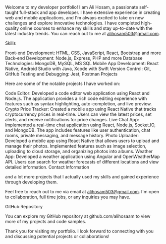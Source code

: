 Welcome to my developer portfolio! I am Ali Hosam, a passionate self-taught full-stack and app developer. I have extensive experience in creating web and mobile applications, and I'm always excited to take on new challenges and explore innovative technologies. I have completed high-quality online courses to enhance my skills and stay up-to-date with the latest industry trends. You can reach out to me at alihosam503@gmail.com.

Skills

Front-end Development: HTML, CSS, JavaScript, React, Bootstrap and more
Back-end Development: Node.js, Express, PHP and more
Database Technologies: MongoDB, MySQL, MS SQL
Mobile App Development: React Native, Android Studio with Java, Xcode with Swift
Version Control: Git, GitHub
Testing and Debugging: Jest, Postman
Projects

Here are some of the notable projects I have worked on:

Code Editor: Developed a code editor web application using React and Node.js. The application provides a rich code editing experience with features such as syntax highlighting, auto-completion, and live preview.
Crypto Price Tracker: Created a mobile app using React Native that tracks cryptocurrency prices in real-time. Users can view the latest prices, set alerts, and receive notifications for price changes.
Live Chat App: Implemented a real-time chat application using React, Node.js, Socket.IO, and MongoDB. The app includes features like user authentication, chat rooms, private messaging, and message history.
Photo Uploader: Developed a mobile app using React Native that allows users to upload and manage their photos. Implemented features such as image selection, uploading to cloud storage, and organizing photos into albums.
Weather App: Developed a weather application using Angular and OpenWeatherMap API. Users can search for weather forecasts of different locations and view detailed information.
Contact Information

and a lot more projects that I actually used my skills and gained experience through developing them.

Feel free to reach out to me via email at alihosam503@gmail.com. I'm open to collaboration, full time jobs, or any inquiries you may have.

GitHub Repository

You can explore my GitHub repository at github.com/alihosaam to view more of my projects and code samples.

Thank you for visiting my portfolio. I look forward to connecting with you and discussing potential projects or collaborations!
